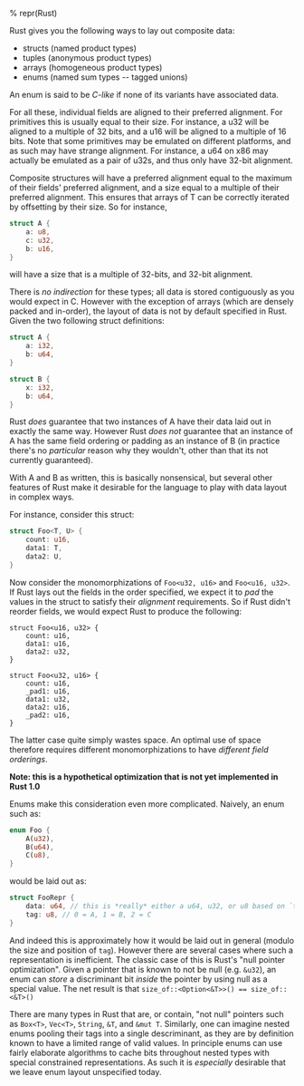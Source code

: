 % repr(Rust)

Rust gives you the following ways to lay out composite data:

* structs (named product types)
* tuples (anonymous product types)
* arrays (homogeneous product types)
* enums (named sum types -- tagged unions)

An enum is said to be *C-like* if none of its variants have associated data.

For all these, individual fields are aligned to their preferred alignment. For
primitives this is usually equal to their size. For instance, a u32 will be
aligned to a multiple of 32 bits, and a u16 will be aligned to a multiple of 16
bits. Note that some primitives may be emulated on different platforms, and as
such may have strange alignment. For instance, a u64 on x86 may actually be
emulated as a pair of u32s, and thus only have 32-bit alignment.

Composite structures will have a preferred alignment equal to the maximum
of their fields' preferred alignment, and a size equal to a multiple of their
preferred alignment. This ensures that arrays of T can be correctly iterated
by offsetting by their size. So for instance,

```rust
struct A {
    a: u8,
    c: u32,
    b: u16,
}
```

will have a size that is a multiple of 32-bits, and 32-bit alignment.

There is *no indirection* for these types; all data is stored contiguously as you would
expect in C. However with the exception of arrays (which are densely packed and
in-order), the layout of data is not by default specified in Rust. Given the two
following struct definitions:

```rust
struct A {
    a: i32,
    b: u64,
}

struct B {
    x: i32,
    b: u64,
}
```

Rust *does* guarantee that two instances of A have their data laid out in exactly
the same way. However Rust *does not* guarantee that an instance of A has the same
field ordering or padding as an instance of B (in practice there's no *particular*
reason why they wouldn't, other than that its not currently guaranteed).

With A and B as written, this is basically nonsensical, but several other features
of Rust make it desirable for the language to play with data layout in complex ways.

For instance, consider this struct:

```rust
struct Foo<T, U> {
    count: u16,
    data1: T,
    data2: U,
}
```

Now consider the monomorphizations of `Foo<u32, u16>` and `Foo<u16, u32>`. If Rust lays out the
fields in the order specified, we expect it to *pad* the values in the struct to satisfy
their *alignment* requirements. So if Rust didn't reorder fields, we would expect Rust to
produce the following:

```rust,ignore
struct Foo<u16, u32> {
    count: u16,
    data1: u16,
    data2: u32,
}

struct Foo<u32, u16> {
    count: u16,
    _pad1: u16,
    data1: u32,
    data2: u16,
    _pad2: u16,
}
```

The latter case quite simply wastes space. An optimal use of space therefore requires
different monomorphizations to have *different field orderings*.

**Note: this is a hypothetical optimization that is not yet implemented in Rust 1.0**

Enums make this consideration even more complicated. Naively, an enum such as:

```rust
enum Foo {
    A(u32),
    B(u64),
    C(u8),
}
```

would be laid out as:

```rust
struct FooRepr {
    data: u64, // this is *really* either a u64, u32, or u8 based on `tag`
    tag: u8, // 0 = A, 1 = B, 2 = C
}
```

And indeed this is approximately how it would be laid out in general
(modulo the size and position of `tag`). However there are several cases where
such a representation is inefficient. The classic case of this is Rust's
"null pointer optimization". Given a pointer that is known to not be null
(e.g. `&u32`), an enum can *store* a discriminant bit *inside* the pointer
by using null as a special value. The net result is that
`size_of::<Option<&T>>() == size_of::<&T>()`

There are many types in Rust that are, or contain, "not null" pointers such as
`Box<T>`, `Vec<T>`, `String`, `&T`, and `&mut T`. Similarly, one can imagine
nested enums pooling their tags into a single descriminant, as they are by
definition known to have a limited range of valid values. In principle enums can
use fairly elaborate algorithms to cache bits throughout nested types with
special constrained representations. As such it is *especially* desirable that
we leave enum layout unspecified today.
